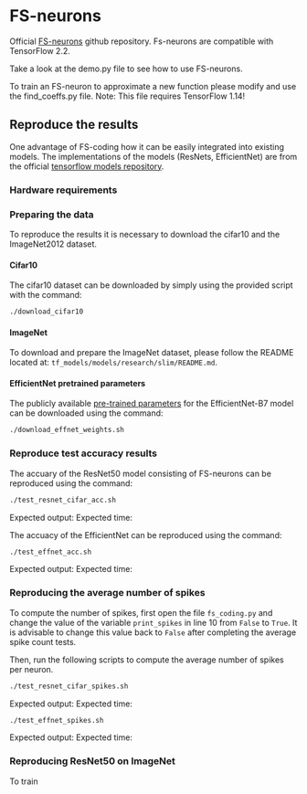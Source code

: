 # FS-neurons

Official [FS-neurons](https://arxiv.org/pdf/2002.00860.pdf) github repository. 
Fs-neurons are compatible with TensorFlow 2.2. 


Take a look at the demo.py file to see how to use FS-neurons. 

To train an FS-neuron to approximate a new function please modify 
and use the find_coeffs.py file. 
Note: This file requires TensorFlow 1.14!


## Reproduce the results
One advantage of FS-coding how it can be easily integrated into existing models. 
The implementations of the models (ResNets, EfficientNet) are from the 
official [tensorflow models repository](https://github.com/tensorflow/models). 

### Hardware requirements


### Preparing the data

To reproduce the results it is necessary to download the cifar10 and the ImageNet2012 dataset. 

#### Cifar10
The cifar10 dataset can be downloaded by simply using the provided script with the command:

```bash
./download_cifar10
```

#### ImageNet
To download and prepare the ImageNet dataset, please follow the README located at:
`tf_models/models/research/slim/README.md`. 

#### EfficientNet pretrained parameters
The publicly available [pre-trained parameters](https://github.com/tensorflow/tpu/tree/master/models/official/efficientnet) for the EfficientNet-B7 model can be 
downloaded using the command:
```bash
./download_effnet_weights.sh
```

### Reproduce test accuracy results
The accuary of the ResNet50 model consisting of FS-neurons can be reproduced using the command:
```bash
./test_resnet_cifar_acc.sh
```
Expected output:
Expected time:

The accuacy of the EfficientNet can be reproduced using the command:
```bash
./test_effnet_acc.sh
```
Expected output:
Expected time:


### Reproducing the average number of spikes
To compute the number of spikes, first open the file `fs_coding.py` and 
change the value of the variable `print_spikes` in line 10 from `False` to `True`. 
It is advisable to change this value back to `False` after completing the average spike count tests.


Then, run the following scripts to compute the average number of spikes per neuron. 


```bash
./test_resnet_cifar_spikes.sh
```
Expected output:
Expected time:

```bash
./test_effnet_spikes.sh
```

Expected output:
Expected time:

### Reproducing ResNet50 on ImageNet
To train 
